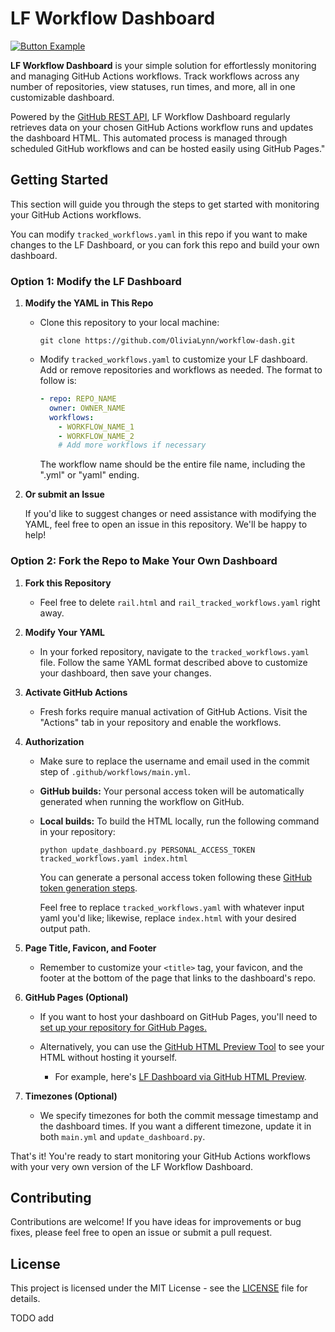 <!--- ![GitHub Workflow Status](https://img.shields.io/github/actions/workflow/status/OliviaLynn/lf-workflow-dash/ci.yml) --->
<!--- [![codecov](https://codecov.io/gh/OliviaLynn/lf-workflow-dash/branch/master/graph/badge.svg)](https://codecov.io/gh/OliviaLynn/lf-workflow-dash) --->

# LF Workflow Dashboard 

[![Button Example]][Link]
<!----------------------------------------------------------------------------->
[Link]: [#](https://olivialynn.github.io/lf-workflow-dash/) 'Link with example title.'
<!---------------------------------[ Buttons ]--------------------------------->
[Button Example]: https://img.shields.io/badge/View_Dashboard_Here-7b6db0?style=for-the-badge


**LF Workflow Dashboard** is your simple solution for effortlessly monitoring and managing GitHub Actions workflows. Track workflows across any number of repositories, view statuses, run times, and more, all in one customizable dashboard.

Powered by the [GitHub REST API](https://docs.github.com/en/rest), LF Workflow Dashboard regularly retrieves data on your chosen GitHub Actions workflow runs and updates the dashboard HTML. This automated process is managed through scheduled GitHub workflows and can be hosted easily using GitHub Pages."

## Getting Started

This section will guide you through the steps to get started with monitoring your GitHub Actions workflows.

You can modify `tracked_workflows.yaml` in this repo if you want to make changes to the LF Dashboard, or you can fork this repo and build your own dashboard.

### Option 1: Modify the LF Dashboard

1. **Modify the YAML in This Repo**

   - Clone this repository to your local machine:

     ```shell
     git clone https://github.com/OliviaLynn/workflow-dash.git
     ```

   - Modify `tracked_workflows.yaml` to customize your LF dashboard. Add or remove repositories and workflows as needed. The format to follow is:

     ```yaml
     - repo: REPO_NAME
       owner: OWNER_NAME
       workflows:
         - WORKFLOW_NAME_1
         - WORKFLOW_NAME_2
         # Add more workflows if necessary
     ```
        The workflow name should be the entire file name, including the ".yml" or "yaml" ending.

2. **Or submit an Issue**

   If you'd like to suggest changes or need assistance with modifying the YAML, feel free to open an issue in this repository. We'll be happy to help!

### Option 2: Fork the Repo to Make Your Own Dashboard

1. **Fork this Repository**
   
   - Feel free to delete `rail.html` and `rail_tracked_workflows.yaml` right away.

2. **Modify Your YAML**

   - In your forked repository, navigate to the `tracked_workflows.yaml` file. Follow the same YAML format described above to customize your dashboard, then save your changes.

3. **Activate GitHub Actions**

   - Fresh forks require manual activation of GitHub Actions. Visit the "Actions" tab in your repository and enable the workflows.

4. **Authorization**

   - Make sure to replace the username and email used in the commit step of `.github/workflows/main.yml`.
     
   - **GitHub builds:** Your personal access token will be automatically generated when running the workflow on GitHub.

   - **Local builds:** To build the HTML locally, run the following command in your repository:

     ```shell
     python update_dashboard.py PERSONAL_ACCESS_TOKEN tracked_workflows.yaml index.html
     ```

     You can generate a personal access token following these [GitHub token generation steps](TODO_ADD_LINK).

     Feel free to replace `tracked_workflows.yaml` with whatever input yaml you'd like; likewise, replace `index.html` with your desired output path.

5. **Page Title, Favicon, and Footer**

    - Remember to customize your `<title>` tag, your favicon, and the footer at the bottom of the page that links to the dashboard's repo.

6. **GitHub Pages (Optional)**

   - If you want to host your dashboard on GitHub Pages, you'll need to [set up your repository for GitHub Pages.](TODO_ADD_LINK)

   - Alternatively, you can use the [GitHub HTML Preview Tool](https://htmlpreview.github.io/?) to see your HTML without hosting it yourself. 
      - For example, here's [LF Dashboard via GitHub HTML Preview](https://htmlpreview.github.io/?url=https://github.com/OliviaLynn/workflow-dash/blob/main/index.html).

7. **Timezones (Optional)**

   - We specify timezones for both the commit message timestamp and the dashboard times. If you want a different timezone, update it in both `main.yml` and `update_dashboard.py`.


That's it! You're ready to start monitoring your GitHub Actions workflows with your very own version of the LF Workflow Dashboard.



## Contributing

Contributions are welcome! If you have ideas for improvements or bug fixes, please feel free to open an issue or submit a pull request.

## License

This project is licensed under the MIT License - see the [LICENSE](LICENSE) file for details.

TODO add
